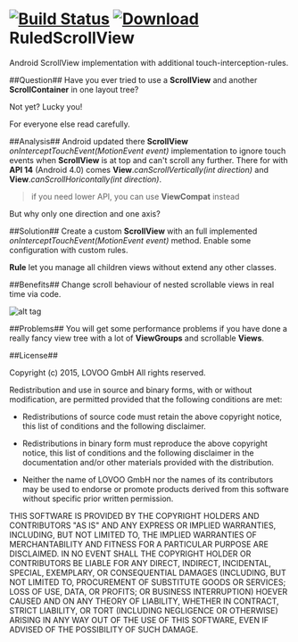 [![Build Status](https://travis-ci.org/Lovoo/RuledScrollView.svg?branch=master)](https://travis-ci.org/Lovoo/RuledScrollView)
[![Download](https://api.bintray.com/packages/lovoo/maven/RuledScrollView/images/download.svg) ](https://bintray.com/lovoo/maven/RuledScrollView/_latestVersion)
RuledScrollView
===============

Android ScrollView implementation with additional touch-interception-rules.

##Question##
Have you ever tried to use a **ScrollView** and another **ScrollContainer** in one layout tree?

Not yet? Lucky you!

For everyone else read carefully.

##Analysis##
Android updated there **ScrollView** *onInterceptTouchEvent(MotionEvent event)* implementation to ignore touch events when **ScrollView** is at top and can't scroll any further. There for with **API 14** (Android 4.0) comes **View**.*canScrollVertically(int direction)* and **View**.*canScrollHoricontally(int direction)*.

> if you need lower API, you can use **ViewCompat** instead

But why only one direction and one axis?

##Solution##
Create a custom **ScrollView** with an full implemented *onInterceptTouchEvent(MotionEvent event)* method. Enable some configuration with custom rules.

**Rule** let you manage all children views without extend any other classes.


##Benefits##
Change scroll behaviour of nested scrollable views in real time via code.

![alt tag](http://s14.directupload.net/images/141108/vw53apcc.png)

##Problems##
You will get some performance problems if you have done a really fancy view tree with a lot of **ViewGroups** and scrollable **Views**.

##License##

Copyright (c) 2015, LOVOO GmbH
All rights reserved.

Redistribution and use in source and binary forms, with or without
modification, are permitted provided that the following conditions are met:

* Redistributions of source code must retain the above copyright notice, this
  list of conditions and the following disclaimer.

* Redistributions in binary form must reproduce the above copyright notice,
  this list of conditions and the following disclaimer in the documentation
  and/or other materials provided with the distribution.

* Neither the name of LOVOO GmbH nor the names of its
  contributors may be used to endorse or promote products derived from
  this software without specific prior written permission.

THIS SOFTWARE IS PROVIDED BY THE COPYRIGHT HOLDERS AND CONTRIBUTORS "AS IS"
AND ANY EXPRESS OR IMPLIED WARRANTIES, INCLUDING, BUT NOT LIMITED TO, THE
IMPLIED WARRANTIES OF MERCHANTABILITY AND FITNESS FOR A PARTICULAR PURPOSE ARE
DISCLAIMED. IN NO EVENT SHALL THE COPYRIGHT HOLDER OR CONTRIBUTORS BE LIABLE
FOR ANY DIRECT, INDIRECT, INCIDENTAL, SPECIAL, EXEMPLARY, OR CONSEQUENTIAL
DAMAGES (INCLUDING, BUT NOT LIMITED TO, PROCUREMENT OF SUBSTITUTE GOODS OR
SERVICES; LOSS OF USE, DATA, OR PROFITS; OR BUSINESS INTERRUPTION) HOEVER
CAUSED AND ON ANY THEORY OF LIABILITY, WHETHER IN CONTRACT, STRICT LIABILITY,
OR TORT (INCLUDING NEGLIGENCE OR OTHERWISE) ARISING IN ANY WAY OUT OF THE USE
OF THIS SOFTWARE, EVEN IF ADVISED OF THE POSSIBILITY OF SUCH DAMAGE.